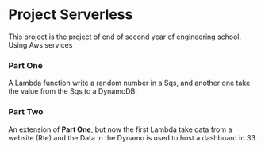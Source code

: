 # Project Serverless

This project is the project of end of second year of engineering school.
Using Aws services

### Part One
A Lambda function write a random number in a Sqs, and another one take the value from the Sqs to a DynamoDB.

### Part Two
An extension of **Part One**, but now the first Lambda take data from a website (Rte) and the Data in the Dynamo is used to host a dashboard in S3.
